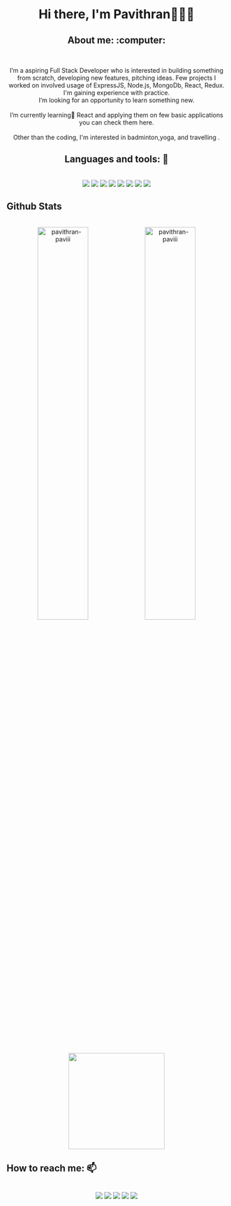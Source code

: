 <h1 align="center">Hi there, I'm Pavithran👨🏻‍💻</h1>

<h2 align="center">About me: :computer:	</h2>
<br/>
<p align="center">I’m a aspiring Full Stack Developer who is interested in building something from scratch, developing new features, pitching ideas. Few projects I worked on involved usage of ExpressJS, Node.js, MongoDb, React, Redux. I'm gaining experience with practice.<br/> I’m looking for an opportunity to learn something new. <br/> <br/> I’m currently learning🌱 React and applying them on few basic applications you can check them here.<br/> <br/>
  Other than the coding, I'm interested in badminton,yoga, and travelling .</p>
<h2 align="center">Languages and tools: 🧰</h2>
<br/>
<div align="center">
  <img src="https://img.shields.io/badge/Git-F05032?style=for-the-badge&logo=git&logoColor=white" />

  <img src="https://img.shields.io/badge/HTML5-E34F26?style=for-the-badge&logo=html5&logoColor=white" />
  <img src="https://img.shields.io/badge/CSS3-1572B6?style=for-the-badge&logo=css3&logoColor=white" />
  <img src="https://img.shields.io/badge/JavaScript-323330?style=for-the-badge&logo=javascript&logoColor=F7DF1E" />
  <img src="https://img.shields.io/badge/MongoDB-4EA94B?style=for-the-badge&logo=mongodb&logoColor=white" />
<!--   <img src="https://img.shields.io/badge/redis-%23DD0031.svg?&style=for-the-badge&logo=redis&logoColor=white" /> -->
  <img src="https://img.shields.io/badge/React-20232A?style=for-the-badge&logo=react&logoColor=61DAFB" />
  <img src="https://img.shields.io/badge/Git-F05032?style=for-the-badge&logo=git&logoColor=white" />
  <img src="https://img.shields.io/badge/Redux-593D88?style=for-the-badge&logo=redux&logoColor=white" />
</div>

## Github Stats
<br/>
<div align="center">
<!-- <a href="https://github.com/pavithran-paviii"></a> -->
<div display="flex">
  <img width="48%" src="https://github-readme-streak-stats.herokuapp.com/?user=pavithran-paviii&theme=dark&hide_border=true" alt="pavithran-paviii" />
<img  width="48%" src="https://github-readme-stats.vercel.app/api?username=pavithran-paviii&show_icons=true&theme=dark&hide_border=true&locale=en" alt="pavithran-paviii" />  
</div> 
<br/>
<div align="center" display="flex">
   <img align="center" src="https://github-readme-stats.vercel.app/api/top-langs/?username=pavithran-paviii&show_icons=true&theme=dark&langs_count=8&count_private=true&card_width=280" height="220px"/>
</div>
  
</div> 

## How to reach me: 📫
<br/>
<div align="center" display="flex">
  <a target="_blank" href="https://www.linkedin.com/in/pavithranpavi/"> <img src="https://img.shields.io/badge/LinkedIn-0077B5?style=for-the-badge&logo=linkedin&logoColor=white" /></a>
  <a target="_blank" href="https://twitter.com/pavithranr65"><img src="https://img.shields.io/badge/Twitter-1DA1F2?style=for-the-badge&logo=twitter&logoColor=white" /></a>
  <a target="_blank" href="mailto: pavithranr65@gmail.com"><img src="https://img.shields.io/badge/Gmail-D14836?style=for-the-badge&logo=gmail&logoColor=white" /></a>
  <a target="_blank" href="https://github.com/pavithran-paviii"><img src="https://img.shields.io/badge/GitHub-100000?style=for-the-badge&logo=github&logoColor=white" /></a>
  <a target="_blank" href="https://pavithran-r.netlify.app/"><img src="https://img.shields.io/badge/Portfolio-1DA1F2?style=for-the-badge&logo=portfolio&logoColor=white" /></a>
</div>
